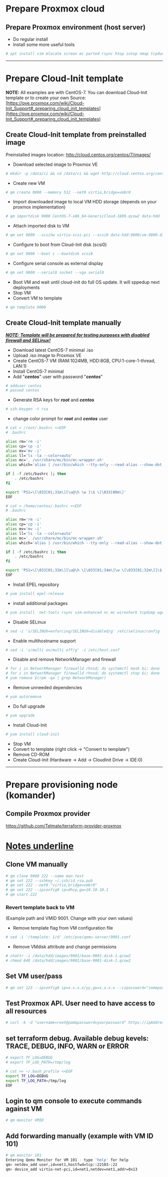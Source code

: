 # Prepare Proxmox cloud
## Prepare Proxmox environment (host server)
- Do regular install
- Install some more useful tools
```bash
# apt install vim mlocate screen mc parted rsync htop iotop nmap tcpdump mtr-tiny net-tools openvswitch-switch
```
<hr>



# Prepare Cloud-Init template
**NOTE:** All examples are with CentOS-7. You can download Cloud-Init template or to create your own
Source: [https://pve.proxmox.com/wiki/Cloud-Init_Support#_preparing_cloud_init_templates](https://pve.proxmox.com/wiki/Cloud-Init_Support#_preparing_cloud_init_templates)

## Create Cloud-Init template from preinstalled image 
Preinstalled images location: http://cloud.centos.org/centos/7/images/

- Download selected image to Proxmox VE
```bash
# mkdir -p /data/ci && cd /data/ci && wget http://cloud.centos.org/centos/7/images/CentOS-7-x86_64-GenericCloud-1809.qcow2
```
- Create new VM
```bash
# qm create 9000 --memory 512 --net0 virtio,bridge=vmbr0
```
- Import downloaded image to local VM HDD storage (depends on your proxmox implementation)
```bash
# qm importdisk 9000 CentOS-7-x86_64-GenericCloud-1809.qcow2 data-hdd
```
- Attach imported disk to VM
```bash
# qm set 9000 --scsihw virtio-scsi-pci --scsi0 data-hdd:9000/vm-9000-disk-1.raw
```
- Configure to boot from Cloud-Init disk (scsi0)
```bash
# qm set 9000 --boot c --bootdisk scsi0
```
- Configure serial console as external display
```bash
# qm set 9000 --serial0 socket --vga serial0
```
- Boot VM and wait until cloud-init do full OS update. It will sppedup next deployments
- Stop VM
- Convert VM to template
```bash
# qm template 9000
```

## Create Cloud-Init template manually
***<u>NOTE: Template will be prepared for testing purposes with disabled firewall and SELinux!</u>***

- Download latest CentOS-7 minimal .iso
- Upload .iso image to Proxmox VE
- Create CentOS-7 VM (RAM:1024MB, HDD:8GB, CPU:1-core-1-thread, LAN:1)
- Install CentOS-7 minimal
- Add "***centos***" user with password "***centos***"
```bash
# adduser centos
# passwd centos
```
- Generate RSA keys for ***root*** and ***centos***
```bash
# ssh-keygen -t rsa
```
- change color prompt for ***root*** and ***centos*** user
```bash
# cat > /root/.bashrc <<EOF
# .bashrc

alias rm='rm -i'
alias cp='cp -i'
alias mv='mv -i'
alias ll='ls -la --color=auto'
alias mc='. /usr/share/mc/bin/mc-wrapper.sh'
alias which='alias | /usr/bin/which --tty-only --read-alias --show-dot --show-tilde'

if [ -f /etc/bashrc ]; then
    . /etc/bashrc
fi

export 'PS1=\[\033[01;31m\][\u@\h \w ]\$ \[\033[00m\]'
EOF
```
```bash
# cat > /home/centos/.bashrc <<EOF
# .bashrc

alias rm='rm -i'
alias cp='cp -i'
alias mv='mv -i'
alias ll='ls -la --color=auto'
alias mc='. /usr/share/mc/bin/mc-wrapper.sh'
alias which='alias | /usr/bin/which --tty-only --read-alias --show-dot --show-tilde'

if [ -f /etc/bashrc ]; then
    . /etc/bashrc
fi

export 'PS1=\[\033[01;32m\][\u@\h \[\033[01;34m\]\w \[\033[01;32m\]]\$ \[\033[00m\]'
EOF
```
- Install EPEL repository
```bash
# yum install epel-release
```
- install additional packages
```bash
# yum install  net-tools rsync vim-enhanced nc mc wireshark tcpdump wget strace lynx links sysstat lsof deltarpm mlocate bash-completion nmap telnet screen iotop htop mtr traceroute ntpdate lshw ntp
```
- Disable SELinux
```bash
# sed -i 's/SELINUX=enforcing/SELINUX=disabled/g' /etc/selinux/config
```
- Enable multihostname support
```bash
# sed -i 's/multi on/multi off/g' -i /etc/host.conf
```
- Disable and remove NetworkManager and firewall
```bash
# for i in NetworkManager firewalld rhnsd; do systemctl mask $i; done
# for i in NetworkManager firewalld rhnsd; do systemctl stop $i; done
# yum remove $(rpm -qa | grep NetworkManager)
```
- Remove unneeded dependencies
```bash
# yum autoremove
```
- Do full upgrade
```bash
# yum upgrade
```
- Install Cloud-Init
```bash
# yum install cloud-init
```
- Stop VM
- Convert to template (right click -> "Convert to template")
- Remove CD-ROM
- Create Cloud-Init (Hardware -> Add -> CloudInit Drive -> IDE:0)
<hr>



# Prepare provisioning node (komander)
## Compile Proxmox provider

https://github.com/Telmate/terraform-provider-proxmox







# <u>Notes underline</u>

## Clone VM manually
```bash
# qm clone 9000 222 --name man-test
# qm set 222 --sshkey ~/.ssh/id_rsa.pub
# qm set 222 --net0 "virtio,bridge=vmbr0"
# qm set 222 --ipconfig0 ip=dhcp,gw=10.10.10.1
# qm start 222
```
### Revert template back to VM
(Example path and VMID 9001. Change with your own values)
- Remove template flag from VM configuration file
```bash
# sed -i '/template: 1/d' /etc/pve/qemu-server/9001.conf
```
-  Remove VMdisk attribute and change permissions
```bash
# chattr -i /data/hdd/images/9001/base-9001-disk-1.qcow2
# chmod 640 /data/hdd/images/9001/base-9001-disk-1.qcow2
```
## Set VM user/pass
```bash
# qm set 123 --ipconfig0 ip=x.x.x.x/yy,gw=x.x.x.x --cipassword="somepassword" --ciuser=root
```
## Test Proxmox API. User need to have access to all resources
```bash
# curl -k -d "username=root@pam&password=yourpassword" https://ipAddress:8006/api2/json/access/ticket
```
## set terraform debug. Available debug kevels:  TRACE, DEBUG, INFO, WARN or ERROR 
```bash
# export TF_LOG=DEBUG
# export TF_LOG_PATH=/tmp/log
```
```bash
# cat >> ~/.bash_profile <<EOF
export TF_LOG=DEBUG
export TF_LOG_PATH=/tmp/log
EOF
```
## Login to qm console to execute commands against VM
```bash
# qm monitor VMID
```
## Add forwarding manually (example with VM ID 101)
```bash
# qm monitor 101
Entering Qemu Monitor for VM 101 - type 'help' for help
qm> netdev_add user,id=net1,hostfwd=tcp::22103-:22
qm> device_add virtio-net-pci,id=net1,netdev=net1,addr=0x13
```

